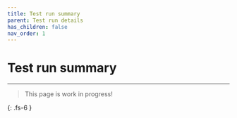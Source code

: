 ```yaml
---
title: Test run summary
parent: Test run details
has_children: false
nav_order: 1
---
```


# Test run summary

---

> This page is work in progress!

{: .fs-6 }
